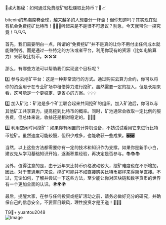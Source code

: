 🎉💰大揭秘：如何通过免费挖矿轻松赚取比特币？🚀📈

bitcoin的热潮席卷全球，越来越多的人想要分一杯羹！但你知道吗？其实现在就有机会免费挖矿比特币！💸💸💸听起来是不是很不可思议？别急，今天就带你一探究竟！🔍🔍🔍

首先，我们需要明白一点，所谓的“免费挖矿”并不是真的让你不用付出任何成本就能赚到钱。而是通过一些特定的方法或者平台，利用你现有的资源（比如电脑算力）来获取比特币。🛠️🛠️🛠️

那么，有哪些方法可以帮助我们实现这个目标呢？

1️⃣ 参与云挖矿平台：这是一种非常流行的方式。通过购买云算力合约，你可以将你的资金用于在专业矿场中租借算力进行挖矿。虽然需要一定的投入，但是长期来看，这可能是一个更稳定、更省心的方案。💡💡💡

2️⃣ 加入矿池：矿池是多个矿工联合起来共同挖矿的组织。加入矿池后，你可以与其他矿工共享算力，提高挖到比特币的概率。同时，矿池通常会收取一定比例的服务费，但总体来说，收益还是相对稳定的。👥👥👥

3️⃣ 利用空闲时间挖矿：如果你有闲置的计算机设备，不妨试试看用它来进行比特币挖矿。虽然速度可能较慢，但积少成多，也能收获一些成果。🖥️🖥️🖥️

当然，以上这些方法都需要你有一定的技术和知识作为支撑。如果你是新手小白，建议先从学习基础知识开始，逐渐积累经验，再决定是否参与。📚📚📚

另外，值得注意的是，由于近年来比特币价格波动较大，挖矿难度也在不断增加，因此，对于普通用户来说，挖矿可能并不如直接购买比特币那样来得简单直接。不过，无论如何，了解并尝试一下这些方法，至少能让你对区块链和数字货币的世界有一个更加全面的认识。🌍🌍🌍

最后，提醒大家，在参与任何投资或挖矿活动之前，请务必做好充分的研究，并确保自己的信息安全。不要盲目跟风，理性投资才是王道！🎯🎯🎯

TG💪+ yuantou2048  
![Image](https://github.com/user-attachments/assets/42a5a4a5-fea9-4a1d-8aa0-73e57e430cca)